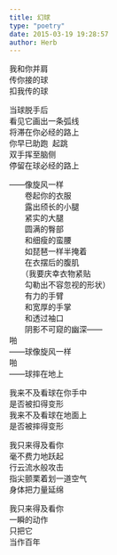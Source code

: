 ```yaml
---  
title: 幻球  
type: "poetry"  
date: 2015-03-19 19:28:57  
author: Herb  
---  
```

我和你并肩  
传你接的球  
扣我传的球  

当球脱手后  
看见它画出一条弧线  
将滞在你必经的路上  
你早已助跑  起跳  
双手挥至脑侧  
停留在球必经的路上  

——像旋风一样  
　　卷起你的衣服  
　　露出颀长的小腿  
　　紧实的大腿  
　　圆满的臀部  
　　和细瘦的蛮腰  
　　如琵琶一样半掩着  
　　在衣摆后的腹肌  
　　（我要庆幸衣物紧贴  
　　勾勒出不容忽视的形状）  
　　有力的手臂  
　　和宽厚的手掌  
　　和透过袖口  
　　阴影不可窥的幽深——  
啪  
——球像旋风一样  
啪  
——球摔在地上  

我来不及看球在你手中  
是否被扣得变形  
我来不及看球在地面上  
是否被摔得变形  

我只来得及看你  
毫不费力地跃起  
行云流水般攻击  
指尖颤栗着划一道空气  
身体把力量延绵  

我只来得及看你  
一瞬的动作  
只把它  
当作百年